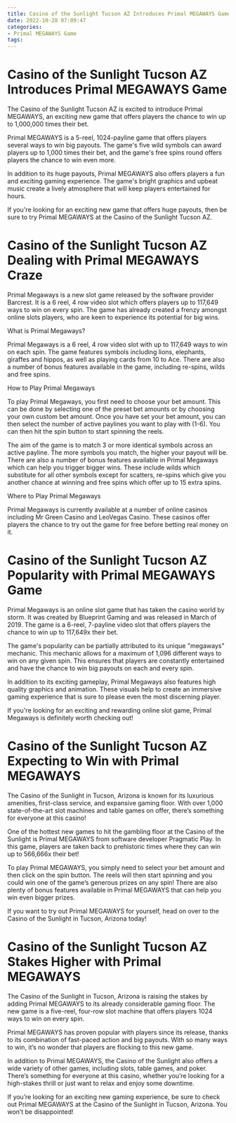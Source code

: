 ```yaml
---
title: Casino of the Sunlight Tucson AZ Introduces Primal MEGAWAYS Game
date: 2022-10-28 07:09:47
categories:
- Primal MEGAWAYS Game
tags:
---
```



#  Casino of the Sunlight Tucson AZ Introduces Primal MEGAWAYS Game

The Casino of the Sunlight Tucson AZ is excited to introduce Primal MEGAWAYS, an exciting new game that offers players the chance to win up to 1,000,000 times their bet.

Primal MEGAWAYS is a 5-reel, 1024-payline game that offers players several ways to win big payouts. The game's five wild symbols can award players up to 1,000 times their bet, and the game's free spins round offers players the chance to win even more.

In addition to its huge payouts, Primal MEGAWAYS also offers players a fun and exciting gaming experience. The game's bright graphics and upbeat music create a lively atmosphere that will keep players entertained for hours.

If you're looking for an exciting new game that offers huge payouts, then be sure to try Primal MEGAWAYS at the Casino of the Sunlight Tucson AZ.

#  Casino of the Sunlight Tucson AZ Dealing with Primal MEGAWAYS Craze

Primal Megaways is a new slot game released by the software provider Barcrest. It is a 6 reel, 4 row video slot which offers players up to 117,649 ways to win on every spin. The game has already created a frenzy amongst online slots players, who are keen to experience its potential for big wins.

What is Primal Megaways?

Primal Megaways is a 6 reel, 4 row video slot with up to 117,649 ways to win on each spin. The game features symbols including lions, elephants, giraffes and hippos, as well as playing cards from 10 to Ace. There are also a number of bonus features available in the game, including re-spins, wilds and free spins.

How to Play Primal Megaways

To play Primal Megaways, you first need to choose your bet amount. This can be done by selecting one of the preset bet amounts or by choosing your own custom bet amount. Once you have set your bet amount, you can then select the number of active paylines you want to play with (1-6). You can then hit the spin button to start spinning the reels.

The aim of the game is to match 3 or more identical symbols across an active payline. The more symbols you match, the higher your payout will be. There are also a number of bonus features available in Primal Megaways which can help you trigger bigger wins. These include wilds which substitute for all other symbols except for scatters, re-spins which give you another chance at winning and free spins which offer up to 15 extra spins.

Where to Play Primal Megaways

Primal Megaways is currently available at a number of online casinos including Mr Green Casino and LeoVegas Casino. These casinos offer players the chance to try out the game for free before betting real money on it.

#  Casino of the Sunlight Tucson AZ Popularity with Primal MEGAWAYS Game 

Primal Megaways is an online slot game that has taken the casino world by storm. It was created by Blueprint Gaming and was released in March of 2019. The game is a 6-reel, 7-payline video slot that offers players the chance to win up to 117,649x their bet.

The game's popularity can be partially attributed to its unique "megaways" mechanic. This mechanic allows for a maximum of 1,096 different ways to win on any given spin. This ensures that players are constantly entertained and have the chance to win big payouts on each and every spin.

In addition to its exciting gameplay, Primal Megaways also features high quality graphics and animation. These visuals help to create an immersive gaming experience that is sure to please even the most discerning player.

If you're looking for an exciting and rewarding online slot game, Primal Megaways is definitely worth checking out!

#  Casino of the Sunlight Tucson AZ Expecting to Win with Primal MEGAWAYS 

The Casino of the Sunlight in Tucson, Arizona is known for its luxurious amenities, first-class service, and expansive gaming floor. With over 1,000 state-of-the-art slot machines and table games on offer, there’s something for everyone at this casino! 

One of the hottest new games to hit the gambling floor at the Casino of the Sunlight is Primal MEGAWAYS from software developer Pragmatic Play. In this game, players are taken back to prehistoric times where they can win up to 566,666x their bet! 

To play Primal MEGAWAYS, you simply need to select your bet amount and then click on the spin button. The reels will then start spinning and you could win one of the game’s generous prizes on any spin! There are also plenty of bonus features available in Primal MEGAWAYS that can help you win even bigger prizes. 

If you want to try out Primal MEGAWAYS for yourself, head on over to the Casino of the Sunlight in Tucson, Arizona today!

#  Casino of the Sunlight Tucson AZ Stakes Higher with Primal MEGAWAYS

The Casino of the Sunlight in Tucson, Arizona is raising the stakes by adding Primal MEGAWAYS to its already considerable gaming floor. The new game is a five-reel, four-row slot machine that offers players 1024 ways to win on every spin.

Primal MEGAWAYS has proven popular with players since its release, thanks to its combination of fast-paced action and big payouts. With so many ways to win, it’s no wonder that players are flocking to this new game.

In addition to Primal MEGAWAYS, the Casino of the Sunlight also offers a wide variety of other games, including slots, table games, and poker. There’s something for everyone at this casino, whether you’re looking for a high-stakes thrill or just want to relax and enjoy some downtime.

If you’re looking for an exciting new gaming experience, be sure to check out Primal MEGAWAYS at the Casino of the Sunlight in Tucson, Arizona. You won’t be disappointed!